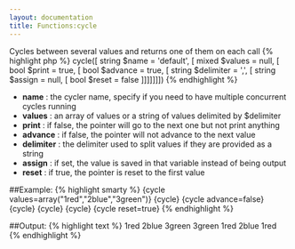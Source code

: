 ```yaml
---
layout: documentation
title: Functions:cycle
---
```


Cycles between several values and returns one of them on each call
{% highlight php %}
cycle([ string $name = 'default', [ mixed $values = null, [ bool $print = true, [ bool $advance = true, [ string $delimiter = ',', [ string $assign = null, [ bool $reset = false ]]]]]]])
{% endhighlight %}

* **name** : the cycler name, specify if you need to have multiple concurrent cycles running
* **values** : an array of values or a string of values delimited by $delimiter
* **print** : if false, the pointer will go to the next one but not print anything
* **advance** : if false, the pointer will not advance to the next value
* **delimiter** : the delimiter used to split values if they are provided as a string
* **assign** : if set, the value is saved in that variable instead of being output
* **reset** : if true, the pointer is reset to the first value

##Example:
{% highlight smarty %}
{cycle values=array("1red","2blue","3green")}
{cycle}
{cycle advance=false}
{cycle}
{cycle}
{cycle}
{cycle reset=true}
{% endhighlight %}

##Output:
{% highlight text %}
1red
2blue
3green
3green
1red
2blue
1red
{% endhighlight %}